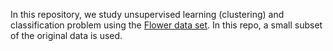 In this repository, we study unsupervised learning (clustering) and classification problem using the [Flower data set](https://www.robots.ox.ac.uk/~vgg/data/flowers/). In this repo, a small subset of the original data is used.
